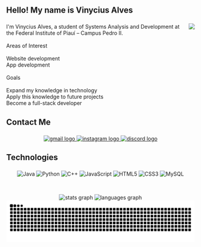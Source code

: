 <br clear="both">

<h2 align="left">Hello! My name is Vinycius Alves</h2>

###

<img align="right" height="280" src="https://i.pinimg.com/474x/d7/a3/00/d7a300f337123576456effe9216efca0.jpg"  />

###

<p align="left">I'm Vinycius Alves, a student of Systems Analysis and Development at the Federal Institute of Piauí – Campus Pedro II.<br><br>Areas of Interest<br><br>    Website development<br>    App development<br><br>Goals<br><br>Expand my knowledge in technology<br>Apply this knowledge to future projects<br>Become a full-stack developer</p>

###

<h2 align="left">Contact Me</h2>

###

<div align="center">
  <a href="mailto:vinyciusalves155@gmail.com" target="_blank">
    <img src="https://img.shields.io/static/v1?message=Gmail&logo=gmail&label=&color=f0ebe3&logoColor=black&labelColor=&style=for-the-badge" height="30" alt="gmail logo"  />
  </a>
  <a href="https://www.instagram.com/vinycius.alvess?igsh=MTlrMzVxNzNjNnNtaQ==" target="_blank">
    <img src="https://img.shields.io/static/v1?message=Instagram&logo=instagram&label=&color=f0ebe3&logoColor=black&labelColor=&style=for-the-badge" height="30" alt="instagram logo"  />
  </a>
  <a href="https://discord.com/users/vinyciu51" target="_blank">
    <img src="https://img.shields.io/static/v1?message=Discord&logo=discord&label=&color=f0ebe3&logoColor=black&labelColor=&style=for-the-badge" height="30" alt="discord logo"  />
  </a>
</div>

###

<h2 align="left">Technologies</h2>

###
<div align="center">
  
  ![Java](https://img.shields.io/badge/Java-f0ebe3?style=for-the-badge&logo=java&logoColor=black)
  ![Python](https://img.shields.io/badge/Python-f0ebe3?style=for-the-badge&logo=python&logoColor=black)
  ![C++](https://img.shields.io/badge/C++-f0ebe3?style=for-the-badge&logo=c%2B%2B&logoColor=black)
  ![JavaScript](https://img.shields.io/badge/JavaScript-f0ebe3?style=for-the-badge&logo=javascript&logoColor=black)
  ![HTML5](https://img.shields.io/badge/HTML5-f0ebe3?style=for-the-badge&logo=html5&logoColor=black)
  ![CSS3](https://img.shields.io/badge/CSS3-f0ebe3?style=for-the-badge&logo=css3&logoColor=black)
  ![MySQL](https://img.shields.io/badge/MySQL-f0ebe3?style=for-the-badge&logo=mysql&logoColor=black)
  
</div>

###

<h2 align="left"></h2>

###

<br clear="both">

<div align="center">
  <img src="https://github-readme-stats.vercel.app/api?username=VINYCIU51&hide_title=false&hide_rank=false&show_icons=true&include_all_commits=true&count_private=true&disable_animations=false&theme=dark&locale=en&hide_border=true&order=1&custom_title=GitHub%20Stats" height="180" alt="stats graph"  />
  <img src="https://github-readme-stats.vercel.app/api/top-langs?username=VINYCIU51&locale=en&hide_title=false&layout=compact&card_width=320&langs_count=6&theme=dark&hide_border=true&order=2" height="180" alt="languages graph"  />
</div>

<picture align="center">
  <source media="(prefers-color-scheme: dark)" srcset="https://raw.githubusercontent.com/VINYCIU51/VINYCIU51/output/github-contribution-grid-snake-dark.svg">
  <source media="(prefers-color-scheme: light)" srcset="https://raw.githubusercontent.com/VINYCIU51/VINYCIU51/output/github-contribution-grid-snake.svg">
  <img align="center" alt="github contribution grid snake animation" src="https://raw.githubusercontent.com/VINYCIU51/VINYCIU51/output/github-contribution-grid-snake-dark.svg">
</picture>
